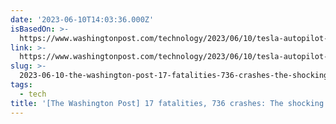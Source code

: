 ```yaml
---
date: '2023-06-10T14:03:36.000Z'
isBasedOn: >-
  https://www.washingtonpost.com/technology/2023/06/10/tesla-autopilot-crashes-elon-musk
link: >-
  https://www.washingtonpost.com/technology/2023/06/10/tesla-autopilot-crashes-elon-musk
slug: >-
  2023-06-10-the-washington-post-17-fatalities-736-crashes-the-shocking-toll-of-tesl
tags:
  - tech
title: '[The Washington Post] 17 fatalities, 736 crashes: The shocking toll of Tesl'
---
```


